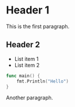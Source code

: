 # Header 1

This is the first paragraph.

## Header 2

- List item 1
- List item 2

```go
func main() {
	fmt.Println("Hello")
}
```

Another paragraph.
